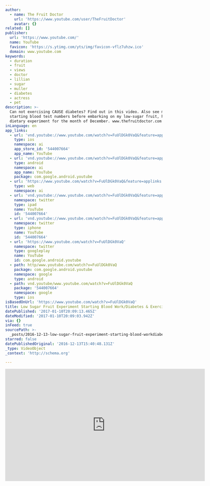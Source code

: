 ```yaml
---
author:
  - name: The Fruit Doctor
    url: 'https://www.youtube.com/user/TheFruitDoctor'
    avatar: {}
related: []
publisher:
  url: 'https://www.youtube.com/'
  name: YouTube
  favicon: 'https://s.ytimg.com/yts/img/favicon-vflz7uhzw.ico'
  domain: www.youtube.com
keywords:
  - duration
  - fruit
  - views
  - doctor
  - lillian
  - sugar
  - muller
  - diabetes
  - actress
  - pet
description: >-
  Can not exercising CAUSE diabetes? Find out in this video. Also see my
  starting blood test numbers before embarking on my low-sugar fruit, high-fat
  dietary experiment for the month of December. www.thefruitdoctor.com
inLanguage: en
app_links:
  - url: 'vnd.youtube://www.youtube.com/watch?v=FuUlDGk0VaQ&feature=applinks'
    type: ios
    namespace: ai
    app_store_id: '544007664'
    app_name: YouTube
  - url: 'vnd.youtube://www.youtube.com/watch?v=FuUlDGk0VaQ&feature=applinks'
    type: android
    namespace: ai
    app_name: YouTube
    package: com.google.android.youtube
  - url: 'https://www.youtube.com/watch?v=FuUlDGk0VaQ&feature=applinks'
    type: web
    namespace: ai
  - url: 'vnd.youtube://www.youtube.com/watch?v=FuUlDGk0VaQ&feature=applinks'
    namespace: twitter
    type: ipad
    name: YouTube
    id: '544007664'
  - url: 'vnd.youtube://www.youtube.com/watch?v=FuUlDGk0VaQ&feature=applinks'
    namespace: twitter
    type: iphone
    name: YouTube
    id: '544007664'
  - url: 'https://www.youtube.com/watch?v=FuUlDGk0VaQ'
    namespace: twitter
    type: googleplay
    name: YouTube
    id: com.google.android.youtube
  - path: http/www.youtube.com/watch?v=FuUlDGk0VaQ
    package: com.google.android.youtube
    namespace: google
    type: android
  - path: vnd.youtube/www.youtube.com/watch?v=FuUlDGk0VaQ
    package: '544007664'
    namespace: google
    type: ios
isBasedOnUrl: 'https://www.youtube.com/watch?v=FuUlDGk0VaQ'
title: Low Sugar Fruit Experiment Starting Blood Work/Diabetes & Exercise
datePublished: '2017-01-10T20:09:13.465Z'
dateModified: '2017-01-10T20:09:03.942Z'
via: {}
inFeed: true
sourcePath: >-
  _posts/2016-12-13-low-sugar-fruit-experiment-starting-blood-workdiabetes-and-ex.md
starred: false
datePublishedOriginal: '2016-12-13T15:40:48.131Z'
_type: VideoObject
_context: 'http://schema.org'

---
```

<iframe src="https://cdn.embedly.com/widgets/media.html?src=https%3A%2F%2Fwww.youtube.com%2Fembed%2FFuUlDGk0VaQ%3Ffeature%3Doembed&amp;url=http%3A%2F%2Fwww.youtube.com%2Fwatch%3Fv%3DFuUlDGk0VaQ&amp;image=https%3A%2F%2Fi.ytimg.com%2Fvi%2FFuUlDGk0VaQ%2Fhqdefault.jpg&amp;key=b7d04c9b404c499eba89ee7072e1c4f7&amp;type=text%2Fhtml&amp;schema=youtube" width="640" height="360" scrolling="no" frameborder="0" allowfullscreen="" style=""></iframe>